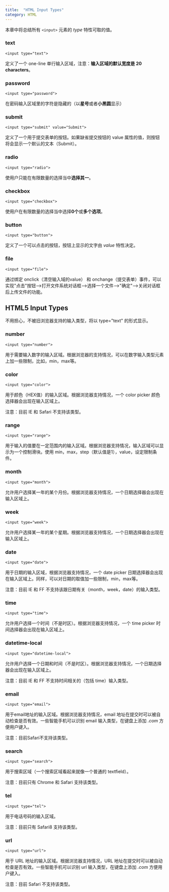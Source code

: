 ```yaml
---
title:  "HTML Input Types"
category: HTML
---
```

本章中将总结所有 `<input>` 元素的 _type_ 特性可取的值。

### text

    <input type="text">

定义了一个 one-line 单行输入区域，注意：**输入区域的默认宽度是 20 characters**。

### password

    <input type="password">

在密码输入区域里的字符是隐藏的（以**星号**或者**小黑圆**显示）

### submit

    <input type="submit" value="Submit">

定义了一个用于提交表单的按钮。如果缺省提交按钮的 value 属性的值，则按钮将会显示一个默认的文本（Submit）。

<!--more-->

### radio

    <input type="radio">

使用户只能在有限数量的选择当中**选择其一**。

### checkbox

    <input type="checkbox">

使用户在有限数量的选择当中选择**0个**或**多个选项**。

### button

    <input type="button">

定义了一个可以点击的按钮，按钮上显示的文字由 _value_ 特性决定。

### file

    <input type="file">

通过绑定 onclick（清空输入域的value） 和 onchange（提交表单）事件，可以实现"点击"按钮——>打开文件系统对话框——>选择一个文件——>"确定"——>关闭对话框后上传文件的功能。

## HTML5 Input Types

不用担心，不被旧浏览器支持的输入类型，将以 type="text" 的形式显示。

### number

    <input type="number">

用于需要输入数字的输入区域。根据浏览器的支持情况，可以在数字输入类型元素上加一些限制，比如，min，max等。

### color

    <input type="color">

用于颜色（HEX值）的输入区域。根据浏览器支持情况，一个 color picker 颜色选择器会出现在输入区域上。

注意：目前 IE 和 Safari 不支持该类型。

### range

    <input type="range">

用于输入的值要在一定范围内的输入区域。根据浏览器支持情况，输入区域可以显示为一个控制滑块。使用 min，max，step（默认值是1），value，设定限制条件。

### month

    <input type="month">

允许用户选择某一年的某个月份。根据浏览器支持情况，一个日期选择器会出现在输入区域上。

### week

    <input type="week">

允许用户选择某一年的某个星期。根据浏览器支持情况，一个日期选择器会出现在输入区域上。

### date

    <input type="date">

用于日期的输入区域，根据浏览器支持情况，一个 date picker 日期选择器会出现在输入区域上。同样，可以对日期的取值加一些限制，min，max等。

注意：目前 IE 和 FF 不支持该跟日期有关（month，week，date）的输入类型。

### time

    <input type="time">

允许用户选择一个时间（不是时区）。根据浏览器支持情况，一个 time picker 时间选择器会出现在输入区域上。

### datetime-local

    <input type="datetime-local">

允许用户选择一个日期和时间（不是时区）。根据浏览器支持情况，一个日期选择器会出现在输入区域上。

注意：目前 IE 和 FF 不支持时间相关的（包括 time）输入类型。

### email

    <input type="email">

用于email地址的输入区域。根据浏览器支持情况，email 地址在提交时可以被自动检查是否有效。一些智能手机可以识别 email 输入类型，在键盘上添加 _.com_ 方便用户键入。

注意：目前Safari不支持该类型。

### search

    <input type="search">

用于搜索区域（一个搜索区域看起来就像一个普通的 textfield）。

注意：目前只有 Chrome 和 Safari 支持该类型。

### tel

    <input type="tel">

用于电话号码的输入区域。

注意：目前只有 Safari8 支持该类型。

### url

    <input type="url">

用于 URL 地址的输入区域。根据浏览器支持情况，URL 地址在提交时可以被自动检查是否有效。一些智能手机可以识别 url 输入类型，在键盘上添加 _.com_ 方便用户键入。

注意：目前 Safari 不支持该类型。
